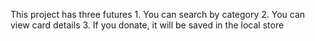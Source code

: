 This project has three futures
    1. You can search by category
    2. You can view card details
    3. If you donate, it will be saved in the local store